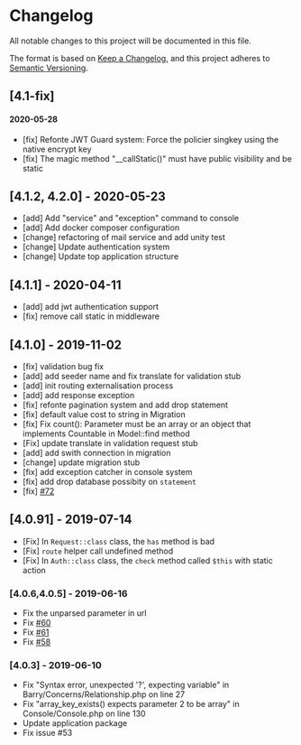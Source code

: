# Changelog

All notable changes to this project will be documented in this file.

The format is based on [Keep a Changelog](https://keepachangelog.com/en/1.0.0/),
and this project adheres to [Semantic Versioning](https://semver.org/spec/v2.0.0.html).

## [4.1-fix]
#### 2020-05-28

- [fix] Refonte JWT Guard system: Force the policier singkey using the native encrypt key
- [fix] The magic method "\_\_callStatic()" must have public visibility and be static

## [4.1.2, 4.2.0] - 2020-05-23

- [add] Add "service" and "exception" command to console
- [add] Add docker composer configuration
- [change] refactoring of mail service and add unity test
- [change] Update authentication system
- [change] Update top application structure

## [4.1.1] - 2020-04-11

- [add] add jwt authentication support
- [fix] remove call static in middleware

## [4.1.0] - 2019-11-02

- [fix] validation bug fix
- [add] add seeder name and fix translate for validation stub
- [add] init routing externalisation process
- [add] add response exception
- [fix] refonte pagination system and add drop statement
- [fix] default value cost to string in Migration
- [fix] Fix count(): Parameter must be an array or an object that implements Countable in Model::find method
- [Fix] update translate in validation request stub
- [add] add swith connection in migration
- [change] update migration stub
- [fix] add exception catcher in console system
- [fix] add drop database possibity on `statement`
- [fix] [#72](https://github.com/bowphp/framework/issues/72)

## [4.0.91] - 2019-07-14

- [Fix] In `Request::class` class, the `has` method is bad
- [Fix] `route` helper call undefined method
- [Fix] In `Auth::class` class, the `check` method called `$this` with static action

### [4.0.6,4.0.5] - 2019-06-16

- Fix the unparsed parameter in url
- Fix [#60](https://github.com/bowphp/framework/issues/60)
- Fix [#61](https://github.com/bowphp/framework/issues/61)
- Fix [#58](https://github.com/bowphp/framework/issues/58)

### [4.0.3] - 2019-06-10

- Fix "Syntax error, unexpected '?', expecting variable" in Barry/Concerns/Relationship.php on line 27
- Fix "array_key_exists() expects parameter 2 to be array" in Console/Console.php on line 130
- Update application package
- Fix issue #53
